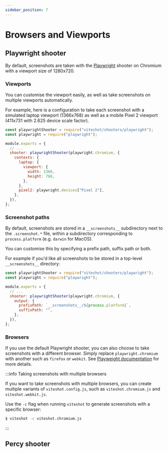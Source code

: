 ```yaml
---
sidebar_position: 7
---
```


# Browsers and Viewports

## Playwright shooter

By default, screenshots are taken with the [Playwright](https://playwright.dev) shooter on Chromium with a viewport size of 1280x720.

### Viewports

You can customise the viewport easily, as well as take screenshots on multiple viewports automatically.

For example, here is a configuration to take each screenshot with a simulated laptop viewport (1366x768) as well as a mobile Pixel 2 viewport (411x731 with 2.625 device scale factor).

```js title="/viteshot.config.js"
const playwrightShooter = require("viteshot/shooters/playwright");
const playwright = require("playwright");

module.exports = {
  // ...
  shooter: playwrightShooter(playwright.chromium, {
    contexts: {
      laptop: {
        viewport: {
          width: 1366,
          height: 768,
        },
      },
      pixel2: playwright.devices["Pixel 2"],
    },
  }),
};
```

### Screenshot paths

By default, screenshots are stored in a `__screenshots__` subdirectory next to the `.screenshot.*` file, within a subdirectory corresponding to `process.platform` (e.g. `darwin` for MacOS).

You can customise this by specifying a prefix path, suffix path or both.

For example if you'd like all screenshots to be stored in a top-level `__screenshots__` directory:

```js title="/viteshot.config.js"
const playwrightShooter = require("viteshot/shooters/playwright");
const playwright = require("playwright");

module.exports = {
  // ...
  shooter: playwrightShooter(playwright.chromium, {
    output: {
      prefixPath: `__screenshots__/${process.platform}`,
      suffixPath: "",
    },
  }),
};
```

### Browsers

If you use the default Playwright shooter, you can also choose to take screenshots with a different browser. Simply replace `playwright.chromium` with another such as `firefox` or `webkit`. See [Playweight documentation](https://playwright.dev/docs/browsers) for more details.

:::info Taking screenshots with multiple browsers

If you want to take screenshots with multiple browsers, you can create multiple variants of `viteshot.config.js`, such as `viteshot.chromium.js` and `viteshot.webkit.js`.

Use the `-c` flag when running `viteshot` to generate screenshots with a specific browser:

```sh
$ viteshot -c viteshot.chromium.js
```

:::

## Percy shooter
